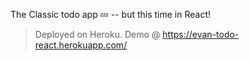 The Classic todo app  :zzz:  -- but this time in React!

> Deployed on Heroku. Demo @ https://evan-todo-react.herokuapp.com/
